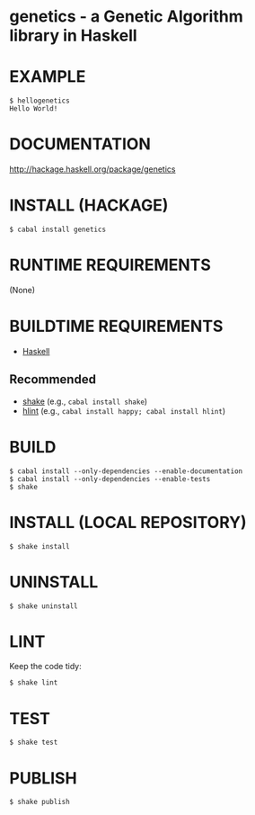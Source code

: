 # genetics - a Genetic Algorithm library in Haskell

# EXAMPLE

```console
$ hellogenetics
Hello World!
```

# DOCUMENTATION

http://hackage.haskell.org/package/genetics

# INSTALL (HACKAGE)

```console
$ cabal install genetics
```

# RUNTIME REQUIREMENTS

(None)

# BUILDTIME REQUIREMENTS

* [Haskell](http://www.haskell.org/)

## Recommended

* [shake](https://shakebuild.com/) (e.g., `cabal install shake`)
* [hlint](https://hackage.haskell.org/package/hlint) (e.g., `cabal install happy; cabal install hlint`)

# BUILD

```console
$ cabal install --only-dependencies --enable-documentation
$ cabal install --only-dependencies --enable-tests
$ shake
```

# INSTALL (LOCAL REPOSITORY)

```console
$ shake install
```

# UNINSTALL

```console
$ shake uninstall
```

# LINT

Keep the code tidy:

```console
$ shake lint
```

# TEST

```console
$ shake test
```

# PUBLISH

```console
$ shake publish
```
